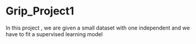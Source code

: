# Grip_Project1
In this project , we are given a small dataset with one independent  and we have to fit a supervised learning model
